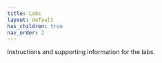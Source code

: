```yaml
---
title: Labs
layout: default
has_children: true
nav_order: 2
---
```


Instructions and supporting information for the labs.